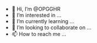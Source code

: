 - 👋 Hi, I’m @OPGGHR
- 👀 I’m interested in ...
- 🌱 I’m currently learning ...
- 💞️ I’m looking to collaborate on ...
- 📫 How to reach me ...

<!---
OPGGHR/OPGGHR is a ✨ special ✨ repository because its `README.md` (this file) appears on your GitHub profile.
You can click the Preview link to take a look at your changes.
--->
